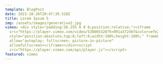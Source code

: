 ```yaml
---
template: BlogPost
date: 2021-10-26T20:47:39.518Z
title: Lorem Ipsum 5
img: /assets/images/generative2.jpg
vimeo: <div style="padding:56.25% 0 0 0;position:relative;"><iframe
  src="https://player.vimeo.com/video/538865328?h=091a37246f&color=efe200&title=0&byline=0&portrait=0"
  style="position:absolute;top:0;left:0;width:100%;height:100%;" frameborder="0"
  allow="autoplay; fullscreen; picture-in-picture"
  allowfullscreen></iframe></div><script
  src="https://player.vimeo.com/api/player.js"></script>
featured: vimeo
---
```

